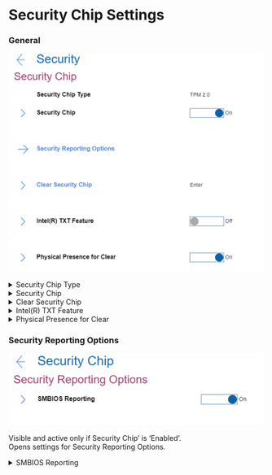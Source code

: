# Security Chip Settings #

### General ###

![](./img/securitychip.png)

<details><summary>Security Chip Type</summary>

Shows the security chip type. View-only value.

 Read-only value. Available via [standard Windows commands](https://docs.microsoft.com/en-us/powershell/module/trustedplatformmodule/?view=windowsserver2019-ps&preserve-view=true&viewFallbackFrom=win10-ps)

</details>

<details><summary>Security Chip</summary>

One of 2 possible states:

1.	**On** - security chip is functional. Default.
2.	Off - security chip is hidden and is not functional.

?>  If shows ‘MFG Mode’ (manufacturing mode), then TPM (Trusted Platform Module) must be provisioned correctly.

| WMI Setting name | Values | Locked by SVP | AMD/Intel |
|:---|:---|:---|:---|
| SecurityChip | Active, Inactive, Disable, Enable | Yes | Both |

</details>

<details><summary>Clear Security Chip</summary>

Visible and active only if Security Chip’ is ‘Enabled’.<br>
This option is used to clear encryption keys.<br>

?>  It will not be possible to access already encrypted data after these keys are cleared.

The option requires additional confirmation for clearing the keys.
 Available via standard Windows commands: [Clear-Tpm](https://docs.microsoft.com/en-us/powershell/module/trustedplatformmodule/clear-tpm?view=windowsserver2019-ps)

</details>

<details><summary>Intel(R) TXT Feature</summary>

Visible and active only if Security Chip’ is ‘Enabled’.<br>
Intel (R) Trusted Execution Technology is a hardware-based security foundation to build and maintain a chain of trust, to protect information from software-based attacks.<br>
One of 2 possible states:

1.	On
2.	**Off** – Default.

| WMI Setting name | Values | Locked by SVP | AMD/Intel |
|:---|:---|:---|:---|
| TXTFeature | Disable, Enable | Yes | Intel |

</details>

<details><summary>Physical Presence for Clear</summary>

This option enables or disables confirmation of a user’s physical presence when clearing the security chip.
One of 2 possible states:

1.	**On** - display user confirmation screen when clearing. Default.
2.	Off - No user confirmation screen when clearing.

| WMI Setting name | Values | Locked by SVP | AMD/Intel |
|:---|:---|:---|:---|
| PhysicalPresenceForTpmClear  | Disable, Enable | Yes | Both |

?>  It is possible to change the value from Enable to Disable only when Supervisor Password exists, because it is required to confirm the action.

</details>

### Security Reporting Options ###

![](./img/securityreportingoptions.png)

Visible and active only if Security Chip’ is ‘Enabled’. <br>
Opens settings for Security Reporting Options.

<details><summary>SMBIOS Reporting</summary>

One of 2 possible states:

1.	**On** - reporting of SMBIOS data is enabled. Changes to corresponding UEFI BIOS data are logged in a location, (PCR1, defined in the TCG standards), which other authorized programs can monitor, read, and analyze. Default.
2.	Off - reporting of SMBIOS data is disabled.


</details>
